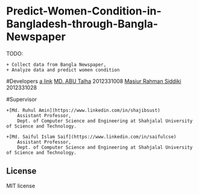 
# Predict-Women-Condition-in-Bangladesh-through-Bangla-Newspaper
TODO: 

	+ Collect data from Bangla Newspaper,
	+ Analyze data and predict women condition

#Developers
[a link](https://github.com/user/repo/blob/branch/other_file.md)
	[MD. ABU Talha](https://github.com/talha08)
		2012331008
	[Masiur Rahman Siddiki](https://github.com/masiur)
		2012331028

#Supervisor

	+[Md. Ruhul Amin](https://www.linkedin.com/in/shajibsust)
		Assistant Professor,
		Dept. of Computer Science and Engineering at Shahjalal University of Science and Technology.
		
	+[Md. Saiful Islam Saif](https://www.linkedin.com/in/saifulcse)
		Assistant Professor,
		Dept. of Computer Science and Engineering at Shahjalal University of Science and Technology.
		
	
## License
 MIT license


